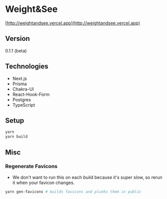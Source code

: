 # Weight&See

[http://weightandsee.vercel.app](http://weightandsee.vercel.app)

## Version

0.1.1 (beta)

## Technologies

- Next.js
- Prisma
- Chakra-UI
- React-Hook-Form
- Postgres
- TypeScript
  
## Setup

```bash
yarn
yarn build
```

## Misc

### Regenerate Favicons

- We don't want to run this on each build because it's super slow, so rerun it when your favicon changes.

```bash
yarn gen-favicons # builds favicons and plunks them in public
```

